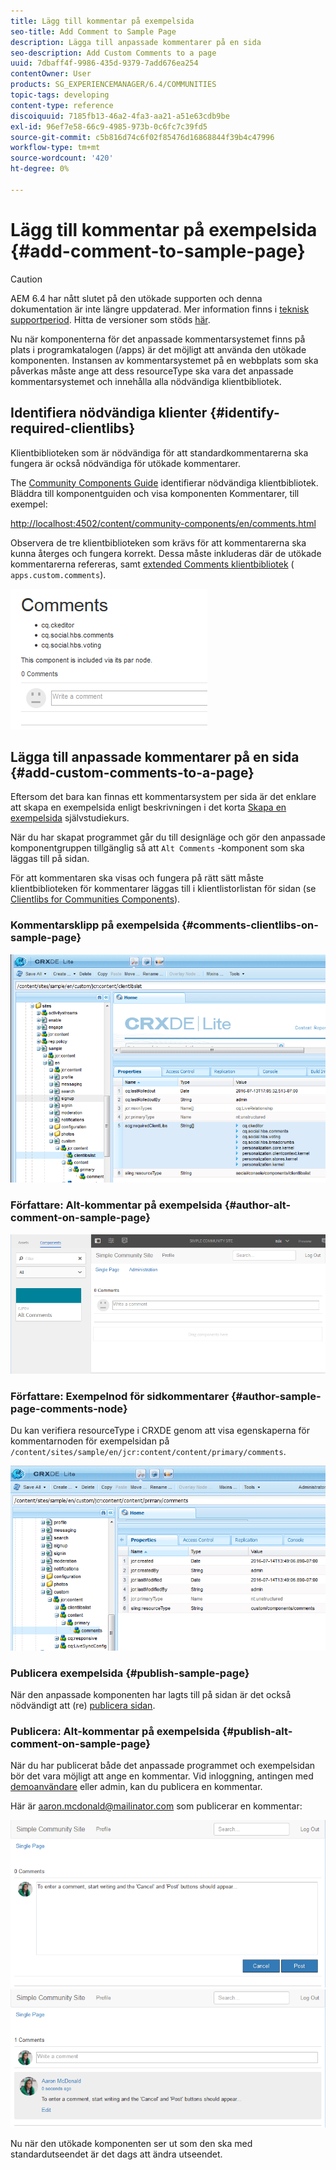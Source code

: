 ```yaml
---
title: Lägg till kommentar på exempelsida
seo-title: Add Comment to Sample Page
description: Lägga till anpassade kommentarer på en sida
seo-description: Add Custom Comments to a page
uuid: 7dbaff4f-9986-435d-9379-7add676ea254
contentOwner: User
products: SG_EXPERIENCEMANAGER/6.4/COMMUNITIES
topic-tags: developing
content-type: reference
discoiquuid: 7185fb13-46a2-4fa3-aa21-a51e63cdb9be
exl-id: 96ef7e58-66c9-4985-973b-0c6fc7c39fd5
source-git-commit: c5b816d74c6f02f85476d16868844f39b4c47996
workflow-type: tm+mt
source-wordcount: '420'
ht-degree: 0%

---
```


# Lägg till kommentar på exempelsida {#add-comment-to-sample-page}

>[!CAUTION]
>
>AEM 6.4 har nått slutet på den utökade supporten och denna dokumentation är inte längre uppdaterad. Mer information finns i [teknisk supportperiod](https://helpx.adobe.com/support/programs/eol-matrix.html). Hitta de versioner som stöds [här](https://experienceleague.adobe.com/docs/).

Nu när komponenterna för det anpassade kommentarsystemet finns på plats i programkatalogen (/apps) är det möjligt att använda den utökade komponenten. Instansen av kommentarsystemet på en webbplats som ska påverkas måste ange att dess resourceType ska vara det anpassade kommentarsystemet och innehålla alla nödvändiga klientbibliotek.

## Identifiera nödvändiga klienter {#identify-required-clientlibs}

Klientbiblioteken som är nödvändiga för att standardkommentarerna ska fungera är också nödvändiga för utökade kommentarer.

The [Community Components Guide](components-guide.md) identifierar nödvändiga klientbibliotek. Bläddra till komponentguiden och visa komponenten Kommentarer, till exempel:

[http://localhost:4502/content/community-components/en/comments.html](http://localhost:4502/content/community-components/en/comments.html)

Observera de tre klientbiblioteken som krävs för att kommentarerna ska kunna återges och fungera korrekt. Dessa måste inkluderas där de utökade kommentarerna refereras, samt [extended Comments klientbibliotek](extend-create-components.md#create-a-client-library-folder) ( `apps.custom.comments`).

![chlimage_1-47](assets/chlimage_1-47.png)

## Lägga till anpassade kommentarer på en sida {#add-custom-comments-to-a-page}

Eftersom det bara kan finnas ett kommentarsystem per sida är det enklare att skapa en exempelsida enligt beskrivningen i det korta [Skapa en exempelsida](create-sample-page.md) självstudiekurs.

När du har skapat programmet går du till designläge och gör den anpassade komponentgruppen tillgänglig så att `Alt Comments` -komponent som ska läggas till på sidan.

För att kommentaren ska visas och fungera på rätt sätt måste klientbiblioteken för kommentarer läggas till i klientlistorlistan för sidan (se [Clientlibs for Communities Components](clientlibs.md)).

### Kommentarsklipp på exempelsida {#comments-clientlibs-on-sample-page}

![Kommentarsklipp på exempelsida](assets/chlimage_1-48.png)

### Författare: Alt-kommentar på exempelsida {#author-alt-comment-on-sample-page}

![Alt-kommentar på exempelsida](assets/chlimage_1-49.png)

### Författare: Exempelnod för sidkommentarer {#author-sample-page-comments-node}

Du kan verifiera resourceType i CRXDE genom att visa egenskaperna för kommentarnoden för exempelsidan på `/content/sites/sample/en/jcr:content/content/primary/comments`.

![chlimage_1-50](assets/chlimage_1-50.png)

### Publicera exempelsida {#publish-sample-page}

När den anpassade komponenten har lagts till på sidan är det också nödvändigt att (re) [publicera sidan](sites-console.md#publishing-the-site).

### Publicera: Alt-kommentar på exempelsida {#publish-alt-comment-on-sample-page}

När du har publicerat både det anpassade programmet och exempelsidan bör det vara möjligt att ange en kommentar. Vid inloggning, antingen med [demoanvändare](tutorials.md#demo-users) eller admin, kan du publicera en kommentar.

Här är aaron.mcdonald@mailinator.com som publicerar en kommentar:

![chlimage_1-51](assets/chlimage_1-51.png) ![chlimage_1-52](assets/chlimage_1-52.png)

Nu när den utökade komponenten ser ut som den ska med standardutseendet är det dags att ändra utseendet.
